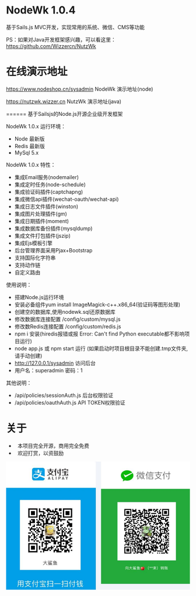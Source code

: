 NodeWk 1.0.4
======
基于Sails.js MVC开发，实现常用的系统、微信、CMS等功能

PS：如果对Java开发框架感兴趣，可以看这里：https://github.com/Wizzercn/NutzWk

在线演示地址
======

https://www.nodeshop.cn/sysadmin        NodeWk 演示地址(node)

https://nutzwk.wizzer.cn        NutzWk 演示地址(java)


======
基于Sailsjs的Node.js开源企业级开发框架

NodeWk 1.0.x 运行环境：
*   Node 最新版
*   Redis 最新版
*   MySql 5.x

NodeWk 1.0.x 特性：
*   集成Email服务(nodemailer)
*   集成定时任务(node-schedule)
*   集成验证码插件(captchapng)
*   集成微信api插件(wechat-oauth/wechat-api)
*   集成日志文件插件(winston)
*   集成图片处理插件(gm)
*   集成日期插件(moment)
*   集成数据库备份插件(mysqldump)
*   集成文件打包插件(jszip)
*   集成Ejs模板引擎
*   后台管理界面采用Pjax+Bootstrap
*   支持国际化字符串
*   支持动作链
*   自定义路由


使用说明：
*   搭建Node.js运行环境
*   安装必备组件yum install ImageMagick-c++.x86_64(验证码等图形处理)
*   创建空的数据库,使用nodewk.sql还原数据库
*   修改数据库连接配置 /config/custom/mysql.js
*   修改数Redis连接配置 /config/custom/redis.js
*   npm i 安装(hiredis报错或报 Error: Can't find Python executable都不影响项目运行)
*   node app.js 或 npm start 运行 (如果启动时项目根目录不能创建.tmp文件夹,请手动创建)
*   http://127.0.0.1/sysadmin 访问后台
*   用户名：superadmin  密码：1


其他说明：
*   /api/policies/sessionAuth.js        后台权限验证
*   /api/policies/oauthAuth.js      API TOKEN权限验证

# 关于

*   本项目完全开源，商用完全免费
*   欢迎打赏，以资鼓励

![打赏](pay.jpg)


